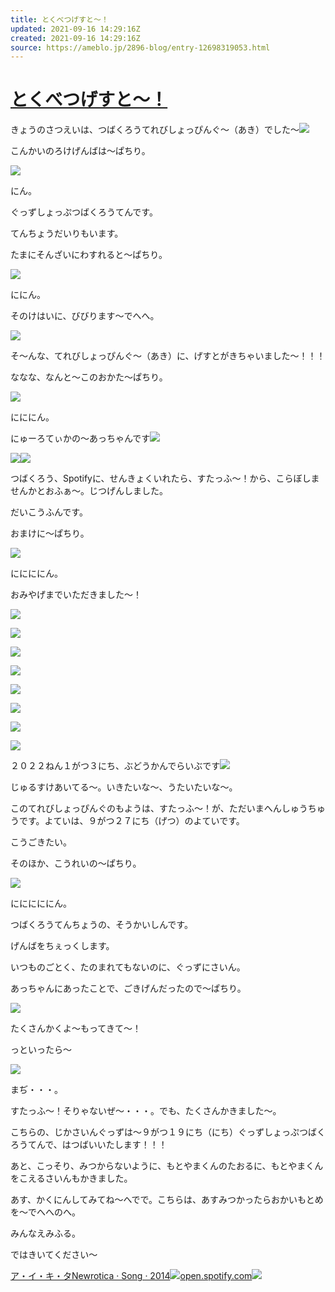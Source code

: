 ```yaml
---
title: とくべつげすと～！
updated: 2021-09-16 14:29:16Z
created: 2021-09-16 14:29:16Z
source: https://ameblo.jp/2896-blog/entry-12698319053.html
---
```


# [とくべつげすと～！](https://ameblo.jp/2896-blog/entry-12698319053.html)

きょうのさつえいは、つばくろうてれびしょっぴんぐ～（あき）でした～![](https://stat100.ameba.jp/blog/ucs/img/char/char3/128.png)

こんかいのろけげんばは～ぱちり。

[![](https://stat.ameba.jp/user_images/20210916/17/2896-blog/fa/b4/j/o3648205615001884905.jpg?caw=800)](https://stat.ameba.jp/user_images/20210916/17/2896-blog/fa/b4/j/o3648205615001884905.jpg)

にん。

ぐっずしょっぷつばくろうてんです。

てんちょうだいりもいます。

たまにそんざいにわすれると～ぱちり。

[![](https://stat.ameba.jp/user_images/20210916/17/2896-blog/bc/cb/j/o3648205615001884879.jpg?caw=800)](https://stat.ameba.jp/user_images/20210916/17/2896-blog/bc/cb/j/o3648205615001884879.jpg)

ににん。

そのけはいに、びびります～でへへ。

[![](https://stat.ameba.jp/user_images/20210916/17/2896-blog/9f/73/j/o3648205615001884940.jpg?caw=800)](https://stat.ameba.jp/user_images/20210916/17/2896-blog/9f/73/j/o3648205615001884940.jpg)

そ～んな、てれびしょっぴんぐ～（あき）に、げすとがきちゃいました～！！！

ななな、なんと～このおかた～ぱちり。

[![](https://stat.ameba.jp/user_images/20210916/17/2896-blog/9e/4c/j/o3648205615001883079.jpg?caw=800)](https://stat.ameba.jp/user_images/20210916/17/2896-blog/9e/4c/j/o3648205615001883079.jpg)

にににん。

にゅーろてぃかの～あっちゃんです![](https://stat100.ameba.jp/blog/ucs/img/char/char3/314.png)

![](https://stat100.ameba.jp/blog/ucs/img/char/char3/314.png)![](https://stat100.ameba.jp/blog/ucs/img/char/char3/314.png)

つばくろう、Spotifyに、せんきょくいれたら、すたっふ～！から、こらぼしませんかとおふぁ～。じつげんしました。

だいこうふんです。

おまけに～ぱちり。

[![](https://stat.ameba.jp/user_images/20210916/17/2896-blog/c9/06/j/o3648205615001883362.jpg?caw=800)](https://stat.ameba.jp/user_images/20210916/17/2896-blog/c9/06/j/o3648205615001883362.jpg)

ににににん。

おみやげまでいただきました～！

[![](https://stat.ameba.jp/user_images/20210916/17/2896-blog/61/57/j/o3648205615001883510.jpg?caw=800)](https://stat.ameba.jp/user_images/20210916/17/2896-blog/61/57/j/o3648205615001883510.jpg)

[![](https://stat.ameba.jp/user_images/20210916/17/2896-blog/f2/77/j/o3648205615001883517.jpg?caw=800)](https://stat.ameba.jp/user_images/20210916/17/2896-blog/f2/77/j/o3648205615001883517.jpg)

[![](https://stat.ameba.jp/user_images/20210916/17/2896-blog/9f/86/j/o3648205615001883529.jpg?caw=800)](https://stat.ameba.jp/user_images/20210916/17/2896-blog/9f/86/j/o3648205615001883529.jpg)

[![](https://stat.ameba.jp/user_images/20210916/17/2896-blog/58/8b/j/o3648205615001883542.jpg?caw=800)](https://stat.ameba.jp/user_images/20210916/17/2896-blog/58/8b/j/o3648205615001883542.jpg)

[![](https://stat.ameba.jp/user_images/20210916/17/2896-blog/c6/38/j/o3648205615001883559.jpg?caw=800)](https://stat.ameba.jp/user_images/20210916/17/2896-blog/c6/38/j/o3648205615001883559.jpg)

[![](https://stat.ameba.jp/user_images/20210916/17/2896-blog/e8/0a/j/o3648205615001883587.jpg?caw=800)](https://stat.ameba.jp/user_images/20210916/17/2896-blog/e8/0a/j/o3648205615001883587.jpg)

[![](https://stat.ameba.jp/user_images/20210916/17/2896-blog/c5/ff/j/o3648205615001883606.jpg?caw=800)](https://stat.ameba.jp/user_images/20210916/17/2896-blog/c5/ff/j/o3648205615001883606.jpg)

[![](https://stat.ameba.jp/user_images/20210916/17/2896-blog/4e/59/j/o3648205615001883625.jpg?caw=800)](https://stat.ameba.jp/user_images/20210916/17/2896-blog/4e/59/j/o3648205615001883625.jpg)

２０２２ねん１がつ３にち、ぶどうかんでらいぶです![](https://stat100.ameba.jp/blog/ucs/img/char/char3/340.png)

じゅるすけあいてる～。いきたいな～、うたいたいな～。

このてれびしょっぴんぐのもようは、すたっふ～！が、ただいまへんしゅうちゅうです。よていは、９がつ２７にち（げつ）のよていです。

こうごきたい。

そのほか、こうれいの～ぱちり。

[![](https://stat.ameba.jp/user_images/20210916/17/2896-blog/df/86/j/o3648205615001885337.jpg?caw=800)](https://stat.ameba.jp/user_images/20210916/17/2896-blog/df/86/j/o3648205615001885337.jpg)

にににににん。

つばくろうてんちょうの、そうかいしんです。

げんばをちぇっくします。

いつものごとく、たのまれてもないのに、ぐっずにさいん。

あっちゃんにあったことで、ごきげんだったので～ぱちり。

[![](https://stat.ameba.jp/user_images/20210916/17/2896-blog/19/de/j/o3648205615001885923.jpg?caw=800)](https://stat.ameba.jp/user_images/20210916/17/2896-blog/19/de/j/o3648205615001885923.jpg)

たくさんかくよ～もってきて～！

っといったら～

[![](https://stat.ameba.jp/user_images/20210916/17/2896-blog/4c/0f/j/o3648205615001886181.jpg?caw=800)](https://stat.ameba.jp/user_images/20210916/17/2896-blog/4c/0f/j/o3648205615001886181.jpg)

まぢ・・・。

すたっふ～！そりゃないぜ～・・・。でも、たくさんかきました～。

こちらの、じかさいんぐっずは～９がつ１９にち（にち）ぐっずしょっぷつばくろうてんで、はつばいいたします！！！

あと、こっそり、みつからないように、もとやまくんのたおるに、もとやまくんをこえるさいんもかきました。

あす、かくにんしてみてね～へでで。こちらは、あすみつかったらおかいもとめを～でへへのへ。

みんなえみふる。

ではきいてください～

[ア・イ・キ・タNewrotica · Song · 2014![](https://c.stat100.ameba.jp/ameblo/symbols/v3.20.0/svg/gray/editor_link.svg)open.spotify.com![](https://i.scdn.co/image/ab67616d0000b2735bb8c75cc2e3c7547046384b)](https://open.spotify.com/track/1I01ny1TkbKXogZqDtjCRL?si=69f9b7566c884c9d)